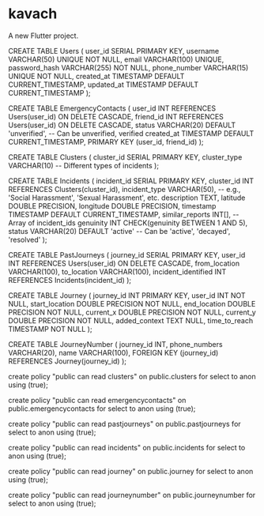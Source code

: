 # kavach

A new Flutter project.


CREATE TABLE Users (
    user_id SERIAL PRIMARY KEY,
    username VARCHAR(50) UNIQUE NOT NULL,
    email VARCHAR(100) UNIQUE,
    password_hash VARCHAR(255) NOT NULL,
    phone_number VARCHAR(15) UNIQUE NOT NULL,
    created_at TIMESTAMP DEFAULT CURRENT_TIMESTAMP,
    updated_at TIMESTAMP DEFAULT CURRENT_TIMESTAMP
);

CREATE TABLE EmergencyContacts (
    user_id INT REFERENCES Users(user_id) ON DELETE CASCADE,
    friend_id INT REFERENCES Users(user_id) ON DELETE CASCADE,
    status VARCHAR(20) DEFAULT 'unverified',  -- Can be unverified, verified
    created_at TIMESTAMP DEFAULT CURRENT_TIMESTAMP,
    PRIMARY KEY (user_id, friend_id)
);

CREATE TABLE Clusters (
    cluster_id SERIAL PRIMARY KEY,
    cluster_type VARCHAR(10)  -- Different types of incidents
);

CREATE TABLE Incidents (
    incident_id SERIAL PRIMARY KEY,
    cluster_id INT REFERENCES Clusters(cluster_id),
    incident_type VARCHAR(50),  -- e.g., 'Social Harassment', 'Sexual Harassment', etc.
    description TEXT,
    latitude DOUBLE PRECISION,
    longitude DOUBLE PRECISION,
    timestamp TIMESTAMP DEFAULT CURRENT_TIMESTAMP,
    similar_reports INT[],  -- Array of incident_ids
    genuinity INT CHECK(genuinity BETWEEN 1 AND 5),
    status VARCHAR(20) DEFAULT 'active'  -- Can be 'active', 'decayed', 'resolved'
);

CREATE TABLE PastJourneys (
    journey_id SERIAL PRIMARY KEY,
    user_id INT REFERENCES Users(user_id) ON DELETE CASCADE,
    from_location VARCHAR(100),
    to_location VARCHAR(100),
    incident_identified INT REFERENCES Incidents(incident_id)
);

CREATE TABLE Journey (
    journey_id INT PRIMARY KEY,
    user_id INT NOT NULL,
    start_location DOUBLE PRECISION NOT NULL,
    end_location DOUBLE PRECISION NOT NULL,
    current_x DOUBLE PRECISION NOT NULL,
    current_y DOUBLE PRECISION NOT NULL,
    added_context TEXT NULL,
    time_to_reach TIMESTAMP NOT NULL
);

CREATE TABLE JourneyNumber (
    journey_id INT,
    phone_numbers VARCHAR(20),
    name VARCHAR(100),
    FOREIGN KEY (journey_id) REFERENCES Journey(journey_id)
);




create policy "public can read clusters"
on public.clusters
for select to anon
using (true);

create policy "public can read emergencycontacts"
on public.emergencycontacts
for select to anon
using (true);

create policy "public can read pastjourneys"
on public.pastjourneys
for select to anon
using (true);

create policy "public can read incidents"
on public.incidents
for select to anon
using (true);

create policy "public can read journey"
on public.journey
for select to anon
using (true);

create policy "public can read journeynumber"
on public.journeynumber
for select to anon
using (true);